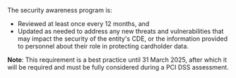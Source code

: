 The security awareness program is:

- Reviewed at least once every 12 months, and
- Updated as needed to address any new threats and vulnerabilities that may impact the security of the entity's CDE, or the information provided to personnel about their role in protecting cardholder data.

**Note**: This requirement is a best practice until 31 March 2025, after which it will be required and must be fully considered during a PCI DSS assessment.